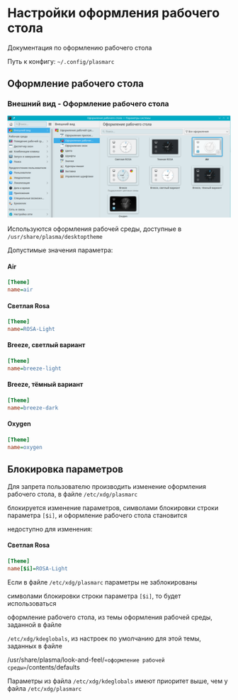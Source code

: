 # Настройки оформления рабочего стола

Документация по оформлению рабочего стола

Путь к конфигу: `~/.config/plasmarc`

## Оформление рабочего стола

### Внешний вид - Оформление рабочего стола

![""](../img/20230705_100209.png "")

Используются оформления рабочей среды, доступные в `/usr/share/plasma/desktoptheme`

Допустимые значения параметра:

#### Air

```ini
[Theme]
name=air
```

#### Светлая Rosa

```ini
[Theme]
name=ROSA-Light
```

#### Breeze, светлый вариант

```ini
[Theme]
name=breeze-light
```

#### Breeze, тёмный вариант

```ini
[Theme]
name=breeze-dark
```

#### Oxygen

```ini
[Theme]
name=oxygen
```

## Блокировка параметров

Для запрета пользователю производить изменение оформления рабочего стола, в файле `/etc/xdg/plasmarc`

блокируется изменение параметров, символами блокировки строки параметра `[$i]`, и оформление рабочего стола становится

недоступно для изменения:

#### Светлая Rosa

```ini
[Theme]
name[$i]=ROSA-Light
```

Если в файле `/etc/xdg/plasmarc` параметры не заблокированы

символами блокировки строки параметра `[$i]`, то будет использоваться

оформление рабочего стола, из темы оформления рабочей среды, заданной в файле

`/etc/xdg/kdeglobals`, из настроек по умолчанию для этой темы, заданных в файле

/usr/share/plasma/look-and-feel/`«оформление рабочей среды»`/contents/defaults

Параметры из файла `/etc/xdg/kdeglobals` имеют приоритет выше, чем у файла `/etc/xdg/plasmarc`
